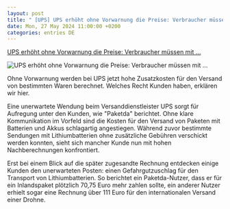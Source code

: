 ```yaml
---
layout: post
title: " [UPS] UPS erhöht ohne Vorwarnung die Preise: Verbraucher müssen mit ..."
date: Mon, 27 May 2024 11:00:00 +0200
categories: entries DE
---
```

[UPS erhöht ohne Vorwarnung die Preise: Verbraucher müssen mit ...](https://www.chip.de/news/UPS-erhoeht-ohne-Vorwarnung-die-Preise-Verbraucher-muessen-mit-Nachzahlungen-rechnen_185292254.html)

![UPS erhöht ohne Vorwarnung die Preise: Verbraucher müssen mit ...](https://www.chip.de/ii/1/2/6/9/2/4/9/5/6/Hoher_Preis_fuer-Batterieversand_UPS-625fe640ac10ce03.jpg)

Ohne Vorwarnung werden bei UPS jetzt hohe Zusatzkosten für den Versand von bestimmten Waren berechnet. Welches Recht Kunden haben, erklären wir hier.

Eine unerwartete Wendung beim Versanddienstleister UPS sorgt für Aufregung unter den Kunden, wie "Paketda" berichtet. Ohne klare Kommunikation im Vorfeld sind die Kosten für den Versand von Paketen mit Batterien und Akkus schlagartig angestiegen. Während zuvor bestimmte Sendungen mit Lithiumbatterien ohne zusätzliche Gebühren verschickt werden konnten, sieht sich mancher Kunde nun mit hohen Nachberechnungen konfrontiert.

Erst bei einem Blick auf die später zugesandte Rechnung entdecken einige Kunden den unerwarteten Posten: einen Gefahrgutzuschlag für den Transport von Lithiumbatterien. So berichtet ein Paketda-Nutzer, dass er für ein Inlandspaket plötzlich 70,75 Euro mehr zahlen sollte, ein anderer Nutzer erhielt sogar eine Rechnung über 111 Euro für den internationalen Versand einer Drohne.

